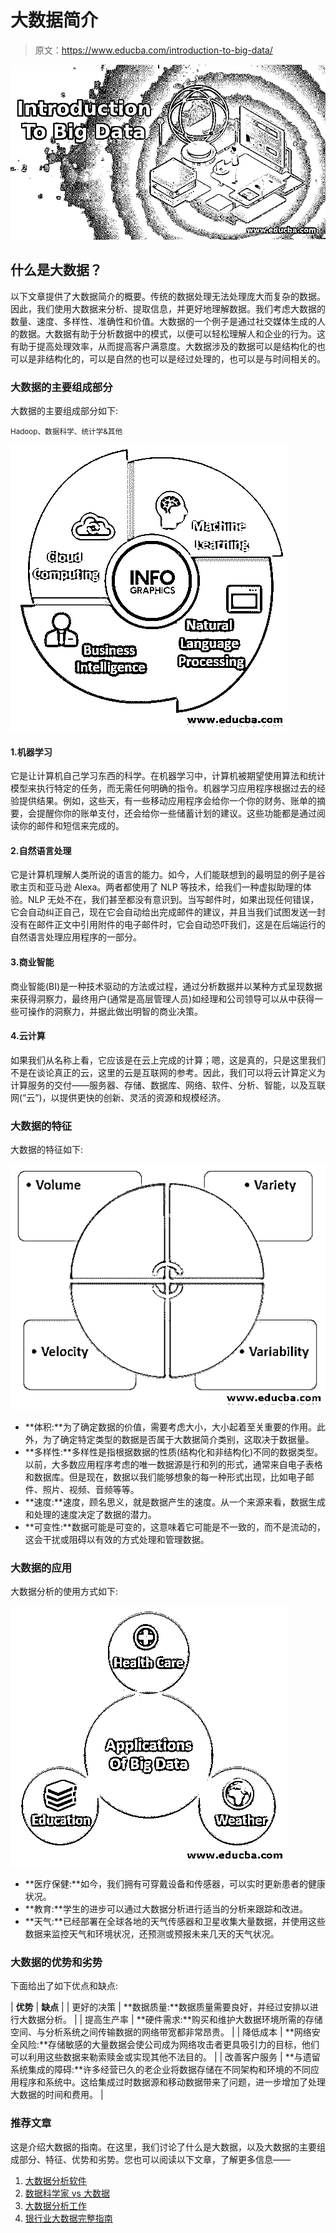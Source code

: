 # 大数据简介

> 原文：<https://www.educba.com/introduction-to-big-data/>

![Introduction To Big Data](img/4e537ecb821493505e1383060d952c69.png)



## 什么是大数据？

以下文章提供了大数据简介的概要。传统的数据处理无法处理庞大而复杂的数据。因此，我们使用大数据来分析、提取信息，并更好地理解数据。我们考虑大数据的数量、速度、多样性、准确性和价值。大数据的一个例子是通过社交媒体生成的人的数据。大数据有助于分析数据中的模式，以便可以轻松理解人和企业的行为。这有助于提高处理效率，从而提高客户满意度。大数据涉及的数据可以是结构化的也可以是非结构化的，可以是自然的也可以是经过处理的，也可以是与时间相关的。

### 大数据的主要组成部分

大数据的主要组成部分如下:

<small>Hadoop、数据科学、统计学&其他</small>

![Main Components Of Big data](img/548b864ce2ba4daf5295e092982d416b.png)



#### 1.机器学习

它是让计算机自己学习东西的科学。在机器学习中，计算机被期望使用算法和统计模型来执行特定的任务，而无需任何明确的指令。机器学习应用程序根据过去的经验提供结果。例如，这些天，有一些移动应用程序会给你一个你的财务、账单的摘要，会提醒你你的账单支付，还会给你一些储蓄计划的建议。这些功能都是通过阅读你的邮件和短信来完成的。

#### 2.自然语言处理

它是计算机理解人类所说的语言的能力。如今，人们能联想到的最明显的例子是谷歌主页和亚马逊 Alexa。两者都使用了 NLP 等技术，给我们一种虚拟助理的体验。NLP 无处不在，我们甚至都没有意识到。当写邮件时，如果出现任何错误，它会自动纠正自己，现在它会自动给出完成邮件的建议，并且当我们试图发送一封没有在邮件正文中引用附件的电子邮件时，它会自动恐吓我们，这是在后端运行的自然语言处理应用程序的一部分。

#### 3.商业智能

商业智能(BI)是一种技术驱动的方法或过程，通过分析数据并以某种方式呈现数据来获得洞察力，最终用户(通常是高层管理人员)如经理和公司领导可以从中获得一些可操作的洞察力，并据此做出明智的商业决策。

#### 4.云计算

如果我们从名称上看，它应该是在云上完成的计算；嗯，这是真的，只是这里我们不是在谈论真正的云，这里的云是互联网的参考。因此，我们可以将云计算定义为计算服务的交付——服务器、存储、数据库、网络、软件、分析、智能，以及互联网(“云”)，以提供更快的创新、灵活的资源和规模经济。

### 大数据的特征

大数据的特征如下:

![Characteristics Of Big Data](img/3608260de4d6213ebce383ca94e732fe.png)



*   **体积:**为了确定数据的价值，需要考虑大小，大小起着至关重要的作用。此外，为了确定特定类型的数据是否属于大数据简介类别，这取决于数据量。
*   **多样性:**多样性是指根据数据的性质(结构化和非结构化)不同的数据类型。以前，大多数应用程序考虑的唯一数据源是行和列的形式，通常来自电子表格和数据库。但是现在，数据以我们能够想象的每一种形式出现，比如电子邮件、照片、视频、音频等等。
*   **速度:**速度，顾名思义，就是数据产生的速度。从一个来源来看，数据生成和处理的速度决定了数据的潜力。
*   **可变性:**数据可能是可变的，这意味着它可能是不一致的，而不是流动的，这会干扰或阻碍以有效的方式处理和管理数据。

### 大数据的应用

大数据分析的使用方式如下:

![Applications](img/1b5c388c9c4e3eed16a90b9e1665720c.png)



*   **医疗保健:**如今，我们拥有可穿戴设备和传感器，可以实时更新患者的健康状况。
*   **教育:**学生的进步可以通过大数据分析进行适当的分析来跟踪和改进。
*   **天气:**已经部署在全球各地的天气传感器和卫星收集大量数据，并使用这些数据来监控天气和环境状况，还预测或预报未来几天的天气状况。

### 大数据的优势和劣势

下面给出了如下优点和缺点:

| **优势** | **缺点** |
| 更好的决策 | **数据质量:**数据质量需要良好，并经过安排以进行大数据分析。 |
| 提高生产率 | **硬件需求:**购买和维护大数据环境所需的存储空间、与分析系统之间传输数据的网络带宽都非常昂贵。 |
| 降低成本 | **网络安全风险:**存储敏感的大量数据会使公司成为网络攻击者更具吸引力的目标，他们可以利用这些数据来勒索赎金或实现其他不法目的。 |
| 改善客户服务 | **与遗留系统集成的障碍:**许多经营已久的老企业将数据存储在不同架构和环境的不同应用程序和系统中。这给集成过时数据源和移动数据带来了问题，进一步增加了处理大数据的时间和费用。 |

### 推荐文章

这是介绍大数据的指南。在这里，我们讨论了什么是大数据，以及大数据的主要组成部分、特征、优势和劣势。您也可以阅读以下文章，了解更多信息——

1.  [大数据分析软件](https://www.educba.com/big-data-analytics-software/)
2.  [数据科学家 vs 大数据](https://www.educba.com/data-scientist-vs-big-data/)
3.  [大数据分析工作](https://www.educba.com/big-data-analytics-jobs/)
4.  [银行业大数据完整指南](https://www.educba.com/big-data-in-banking/)






